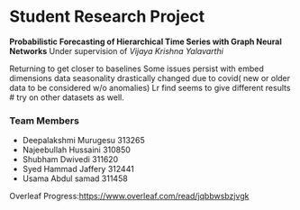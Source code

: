 # Student Research Project
**Probabilistic Forecasting of Hierarchical Time Series with Graph Neural Networks** Under supervision of *Vijaya Krishna Yalavarthi*



 Returning to get closer to baselines
 Some issues persist with embed dimensions
 data seasonality drastically changed due to covid( new or older data to be considered w/o anomalies)
 Lr find seems to give different results #
 try on other datasets as well.

<h3>Team Members</h3>
<ul>
<li>Deepalakshmi Murugesu 313265</li>
<li>Najeebullah Hussaini 310850</li>
<li>Shubham Dwivedi 311620</li>
<li>Syed Hammad Jaffery 312441</li>
<li>Usama Abdul samad 311458</li>
</ul>

Overleaf Progress:https://www.overleaf.com/read/jqbbwsbzjvgk
